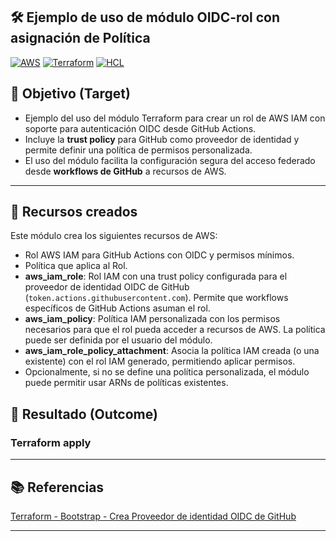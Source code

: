 ## 🛠️ Ejemplo de uso de módulo OIDC-rol con asignación de Política

[![AWS](https://img.shields.io/badge/AWS-%23FF9900.svg?logo=amazon-web-services&logoColor=white)](#)
[![Terraform](https://img.shields.io/badge/IaC-Terraform-623CE4?logo=terraform&logoColor=white)](#)
[![HCL](https://img.shields.io/badge/Language-HCL-blueviolet)](#)

## 🎯 Objetivo (Target)
- Ejemplo del uso del módulo Terraform para crear un rol de AWS IAM con soporte para autenticación OIDC desde GitHub Actions.
- Incluye la **trust policy** para GitHub como proveedor de identidad y permite definir una política de permisos personalizada.
- El uso del módulo facilita la configuración segura del acceso federado desde **workflows de GitHub** a recursos de AWS.

---

## 🧱 Recursos creados
Este módulo crea los siguientes recursos de AWS:
- Rol AWS IAM para GitHub Actions con OIDC y permisos mínimos.
- Política que aplica al Rol.
- **aws_iam_role**: Rol IAM con una trust policy configurada para el proveedor de identidad OIDC de GitHub (`token.actions.githubusercontent.com`). Permite que workflows específicos de GitHub Actions asuman el rol.
- **aws_iam_policy**: Política IAM personalizada con los permisos necesarios para que el rol pueda acceder a recursos de AWS. La política puede ser definida por el usuario del módulo.
- **aws_iam_role_policy_attachment**: Asocia la política IAM creada (o una existente) con el rol IAM generado, permitiendo aplicar permisos.
- Opcionalmente, si no se define una política personalizada, el módulo puede permitir usar ARNs de políticas existentes.

## 🚀 Resultado (Outcome)
### Terraform apply

---

## 📚 Referencias
[Terraform - Bootstrap - Crea Proveedor de identidad OIDC de GitHub](https://github.com/samuelrojasm/demo-terraform-aws/tree/main/IAM/iam-openid-connect-github)

---
